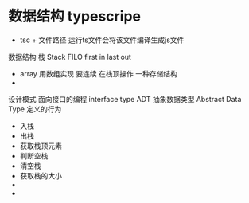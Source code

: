 # 数据结构 typescripe

- tsc + 文件路径 运行ts文件会将该文件编译生成js文件

数据结构
栈  Stack
FILO  first in last out
- array 用数组实现 要连续 在栈顶操作 一种存储结构
- 

设计模式 面向接口的编程 interface type
ADT  抽象数据类型 Abstract Data Type
定义的行为 
- 入栈  
- 出栈
- 获取栈顶元素
- 判断空栈
- 清空栈
- 获取栈的大小
-
-